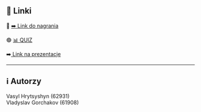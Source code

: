 ## 🔗 Linki

🔸 [➡️ Link do nagrania](https://drive.google.com/file/d/1phOs0izxUpNG6a11GLhkqrh6AFpVHsFb/view?usp=drive_link)  

🟢 [📊 QUIZ](https://docs.google.com/forms/d/e/1FAIpQLSexFv4Op5xAk8S1cDOGCLi26gRor9Q4Hez3PdstapQ1UbX06A/viewform?usp=header)

➡️[ Link na prezentacje](https://vistulaedu-my.sharepoint.com/:p:/g/personal/vhrytsy1_stu_vistula_edu_pl/EQUtOYFEG1BKtTz-m10q4zIBACsHrHJ2dNGZf7AraBu_Ag?e=eBKUTX)


---

## ℹ️ Autorzy

Vasyl Hrytsyshyn (62931)  
Vladyslav Gorchakov (61908)
